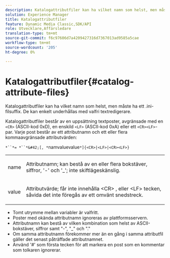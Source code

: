 ```yaml
---
description: Katalogattributfiler kan ha vilket namn som helst, men måste ha ett .ini-filsuffix. De kan enkelt underhållas med valfri textredigerare.
solution: Experience Manager
title: Katalogattributfiler
feature: Dynamic Media Classic,SDK/API
role: Utvecklare,Affärsledare
translation-type: tm+mt
source-git-commit: f6c97606d7a4209427316d7367013ad9585a5cae
workflow-type: tm+mt
source-wordcount: '205'
ht-degree: 0%

---
```



# Katalogattributfiler{#catalog-attribute-files}

Katalogattributfiler kan ha vilket namn som helst, men måste ha ett .ini-filsuffix. De kan enkelt underhållas med valfri textredigerare.

Katalogattributfiler består av en uppsättning textposter, avgränsade med en `<CR>` (ASCII-kod 0xD), en enskild `<LF>` (ASCII-kod 0xA) eller ett `<CR><LF>`-par. Varje post består av ett attributnamn och ett eller flera kommaavgränsade attributvärden:

`*``*= *``*&#42;[, *`namvaluevalue`*]{<CR>|<LF>|<CR><LF>}`

<table id="simpletable_8454AD549FDA421BA1469CDA44132773"> 
 <tr class="strow"> 
  <td class="stentry"> <p> <span class="codeph"> <span class="varname"> name  </span> </span> </p> </td> 
  <td class="stentry"> <p>Attributnamn; kan bestå av en eller flera bokstäver, siffror, '-' och '_'; inte skiftlägeskänslig. </p> </td> 
 </tr> 
 <tr class="strow"> 
  <td class="stentry"> <p> <span class="codeph"> <span class="varname"> value  </span> </span> </p> </td> 
  <td class="stentry"> <p>Attributvärde; får inte innehålla <span class="codeph"> &lt;CR&gt; </span>, eller <span class="codeph"> &lt;LF&gt; </span> tecken, såvida det inte föregås av ett omvänt snedstreck. </p> </td> 
 </tr> 
</table>

* Tomt utrymme mellan variabler är valfritt.
* Poster med okända attributnamn ignoreras av plattformsservern.
* Attributnamn kan bestå av vilken kombination som helst av ASCII-bokstäver, siffror samt &quot;-&quot;, &quot;_&quot; och &quot;.&quot;
* Om samma attributnamn förekommer mer än en gång i samma attributfil gäller det senast påträffade attributnamnet.
* Använd &#39;#&#39; som första tecken för att markera en post som en kommentar som tolkaren ignorerar.

